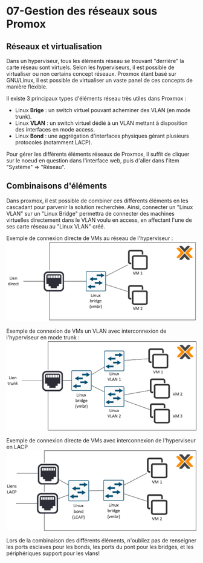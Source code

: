 # 07-Gestion des réseaux sous Promox

## Réseaux et virtualisation

Dans un hyperviseur, tous les éléments réseau se trouvant "derrière" la carte réseau sont virtuels. Selon les hyperviseurs, il est possible de virtualiser ou non certains concept réseaux. Proxmox étant basé sur GNU/Linux, il est possible de virtualiser un vaste panel de ces concepts de manière flexible.

Il existe 3 principaux types d'éléments réseau très utiles dans Proxmox :

- Linux **Brige** : un switch virtuel pouvant acheminer des VLAN (en mode trunk).
- Linux **VLAN** : un switch virtuel dédié à un VLAN mettant à disposition des interfaces en mode access.
- Linux **Bond** : une aggrégation d'interfaces physiques gérant plusieurs protocoles (notamment LACP).

Pour gérer les différents éléments réseaux de Proxmox, il suffit de cliquer sur le noeud en question dans l'interface web, puis d'aller dans l'item "Système" => "Réseau".


## Combinaisons d'éléments

Dans proxmox, il est possible de combiner ces différents éléments en les cascadant pour parvenir la solution recherchée. Ainsi, connecter un "Linux VLAN" sur un "Linux Bridge" permettra de connecter des machines virtuelles directement dans le VLAN voulu en access, en affectant l'une de ses carte réseau au "Linux VLAN" créé.

Exemple de connexion directe de VMs au réseau de l'hyperviseur :
![Connexion directe](../medias/cours/proxmox/reseau-bridge.png)

Exemple de connexion de VMs un VLAN avec interconnexion de l'hyperviseur en mode trunk :
![Connexion VLAN](../medias/cours/proxmox/reseau-vlan.png)

Exemple de connexion directe de VMs avec interconnexion de l'hyperviseur en LACP 
![connexion LACP](../medias/cours/proxmox/reseau-lcap.png)

Lors de la combinaison des différents éléments, n'oubliez pas de renseigner les ports esclaves pour les bonds, les ports du pont pour les bridges, et les périphériques support pour les vlans!